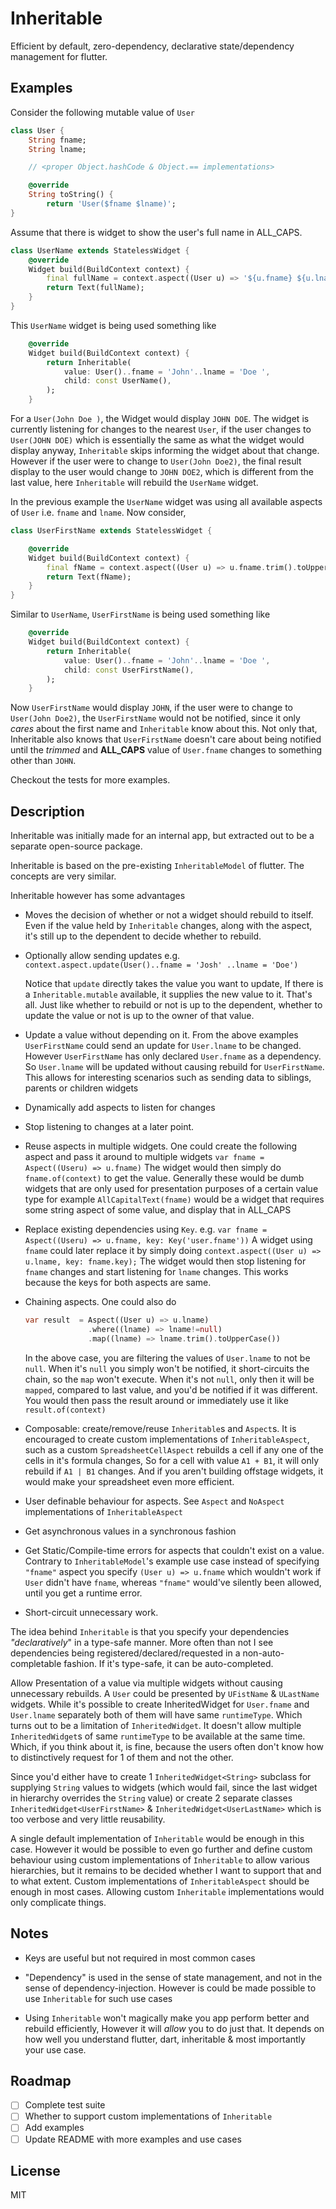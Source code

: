 # Inheritable

Efficient by default, zero-dependency, declarative state/dependency management for flutter.

## Examples

Consider the following mutable value of `User`

```dart
class User {
    String fname;
    String lname;

    // <proper Object.hashCode & Object.== implementations>

    @override
    String toString() {
        return 'User($fname $lname)';
}
```

Assume that there is widget to show the user's full name in ALL_CAPS.

```dart
class UserName extends StatelessWidget {
    @override
    Widget build(BuildContext context) {
        final fullName = context.aspect((User u) => '${u.fname} ${u.lname}'.trim().toUpperCase());
        return Text(fullName);
    }
}
```

This `UserName` widget is being used something like

```dart
    @override
    Widget build(BuildContext context) {
        return Inheritable(
            value: User()..fname = 'John'..lname = 'Doe ',
            child: const UserName(),
        );
    }

```

For a `User(John Doe )`, the Widget would display `JOHN DOE`. The widget is
currently listening for changes to the nearest `User`, if the user changes to
`User(JOHN DOE)` which is essentially the same as what the widget would display
anyway, `Inheritable` skips informing the widget about that change. However if
the user were to change to `User(John Doe2)`, the final result display to the
user would change to `JOHN DOE2`, which is different from the last value, here
`Inheritable` will rebuild the `UserName` widget.

In the previous example the `UserName` widget was using all available aspects of
`User` i.e. `fname` and `lname`. Now consider,

```dart
class UserFirstName extends StatelessWidget {

    @override
    Widget build(BuildContext context) {
        final fName = context.aspect((User u) => u.fname.trim().toUpperCase());
        return Text(fName);
    }
}
```

Similar to `UserName`, `UserFirstName` is being used something like

```dart
    @override
    Widget build(BuildContext context) {
        return Inheritable(
            value: User()..fname = 'John'..lname = 'Doe ',
            child: const UserFirstName(),
        );
    }
```

Now `UserFirstName` would display `JOHN`, if the user were to change to
`User(John Doe2)`, the `UserFirstName` would not be notified, since it only
_cares_ about the first name and `Inheritable` know about this. Not only that,
Inheritable also knows that `UserFirstName` doesn't care about being notified
until the _trimmed_ and **ALL_CAPS** value of `User.fname` changes to something other
than `JOHN`.

Checkout the tests for more examples.

## Description

Inheritable was initially made for an internal app, but extracted out to be a
separate open-source package.

Inheritable is based on the pre-existing `InheritableModel` of flutter. The
concepts are very similar.

Inheritable however has some advantages

- Moves the decision of whether or not a widget should rebuild to itself. Even
  if the value held by `Inheritable` changes, along with the aspect, it's
  still up to the dependent to decide whether to rebuild.

- Optionally allow sending updates e.g. `context.aspect.update(User()..fname = 'Josh' ..lname = 'Doe')`

  Notice that `update` directly takes the value you want to update, If there
  is a `Inheritable.mutable` available, it supplies the new value to it.
  That's all. Just like whether to rebuild or not is up to the dependent,
  whether to update the value or not is up to the owner of that value.

- Update a value without depending on it. From the above examples
  `UserFirstName` could send an update for `User.lname` to be changed. However
  `UserFirstName` has only declared `User.fname` as a dependency. So
  `User.lname` will be updated without causing rebuild for `UserFirstName`. This
  allows for interesting scenarios such as sending data to siblings, parents or
  children widgets

- Dynamically add aspects to listen for changes

- Stop listening to changes at a later point.

- Reuse aspects in multiple widgets. One could create the following aspect and
  pass it around to multiple widgets
  `var fname = Aspect((Useru) => u.fname)`
  The widget would then simply do `fname.of(context)` to get the value.
  Generally these would be dumb widgets that are only used for presentation
  purposes of a certain value type for example `AllCapitalText(fname)` would be
  a widget that requires some string aspect of some value, and display that in ALL_CAPS

- Replace existing dependencies using `Key`. e.g.
  `var fname = Aspect((Useru) => u.fname, key: Key('user.fname'))`
  A widget using `fname` could later replace it by simply doing
  `context.aspect((User u) => u.lname, key: fname.key);`
  The widget would then stop listening for `fname` changes and start listening for
  `lname` changes. This works because the keys for both aspects are same.

- Chaining aspects. One could also do

  ```dart
  var result  = Aspect((User u) => u.lname)
                .where((lname) => lname!=null)
                .map((lname) => lname.trim().toUpperCase())
  ```

  In the above case, you are filtering the values of `User.lname` to not be
  `null`. When it's `null` you simply won't be notified, it short-circuits the
  chain, so the `map` won't execute. When it's not `null`,
  only then it will be `mapped`, compared to last value, and you'd be notified
  if it was different.
  You would then pass the result around or immediately use it like `result.of(context)`

- Composable: create/remove/reuse `Inheritable`s and `Aspect`s. It is encouraged
  to create custom implementations of `InheritableAspect`, such as a custom
  `SpreadsheetCellAspect` rebuilds a cell if any one of the cells in it's
  formula changes, So for a cell with value `A1 + B1`, it will only rebuild if
  `A1 | B1` changes. And if you aren't building offstage widgets, it would make your
  spreadsheet even more efficient.

- User definable behaviour for aspects. See `Aspect` and `NoAspect`
  implementations of `InheritableAspect`

- Get asynchronous values in a synchronous fashion

- Get Static/Compile-time errors for aspects that couldn't exist on a value.
  Contrary to `InheritableModel`'s example use case instead of specifying
  `"fname"` aspect you specify `(User u) => u.fname` which wouldn't work if
  `User` didn't have `fname`, whereas `"fname"` would've silently been allowed, until
  you get a runtime error.

- Short-circuit unnecessary work.

The idea behind `Inheritable` is that you specify your dependencies _"declaratively_"
in a type-safe manner. More often than not I see dependencies being
registered/declared/requested in a non-auto-completable fashion. If it's
type-safe, it can be auto-completed.

Allow Presentation of a value via multiple widgets without causing unnecessary
rebuilds. A `User` could be presented by `UFistName` & `ULastName` widgets. While
it's possible to create InheritedWidget for `User.fname` and `User.lname`
separately both of them will have same `runtimeType`. Which turns out to be a
limitation of `InheritedWidget`. It doesn't allow multiple `InheritedWidget`s of
same `runtimeType` to be available at the same time. Which, if you think about it,
is fine, because the users often don't know how to distinctively request for 1
of them and not the other.

Since you'd either have to create 1
`InheritedWidget<String>` subclass for supplying `String` values to widgets (which
would fail, since the last widget in hierarchy overrides the `String` value) or create 2
separate classes `InheritedWidget<UserFirstName>` &
`InheritedWidget<UserLastName>` which is too verbose and very little reusability.

A single default implementation of `Inheritable` would be
enough in this case. However it would be possible to even go further and define
custom behaviour using custom implementations of `Inheritable` to allow various
hierarchies, but it remains to be decided whether I want to support that and to
what extent. Custom implementations of `InheritableAspect` should be enough in
most cases. Allowing custom `Inheritable` implementations would only complicate things.

## Notes

- Keys are useful but not required in most common cases

- "Dependency" is used in the sense of state management, and not in the sense of
  dependency-injection. However is could be made possible to use `Inheritable`
  for such use cases

- Using `Inheritable` won't magically make you app perform better and rebuild
  efficiently, However it will _allow_ you to do just that.
  It depends on how well you understand flutter, dart, inheritable & most importantly your use case.

## Roadmap

- [ ] Complete test suite
- [ ] Whether to support custom implementations of `Inheritable`
- [ ] Add examples
- [ ] Update README with more examples and use cases

## License

MIT
